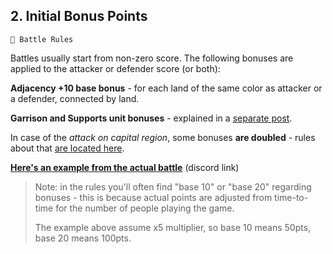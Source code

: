## 2. Initial Bonus Points

`📑 Battle Rules`

Battles usually start from non-zero score. The following bonuses are applied to the attacker or defender score (or both):

**Adjacency +10 base bonus**  - for each land of the same color as attacker or a defender, connected by land.

**Garrison and Supports unit bonuses** - explained in a [separate post](../discord_battle_rules/rules_06_map_units.md).

In case of the *attack on capital region*, some bonuses **are doubled** - rules about that [are located here](../discord_battle_rules/rules_10_sieging_capitals.md).

**[Here's an example from the actual battle](https://discord.com/channels/562910943848169472/995641432742297731/1179425462208966658)** (discord link)

> Note: in the rules you'll often find "base 10" or "base 20" regarding bonuses - this is because actual points are adjusted from time-to-time for the number of people playing the game.
>
> The example above assume x5 multiplier, so base 10 means 50pts, base 20 means 100pts.


<!---
keywords:  
aliases: 
-->